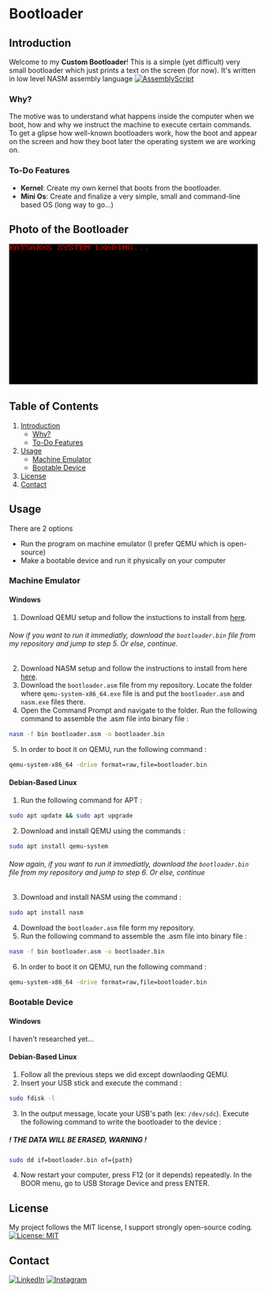 # Bootloader

## Introduction
Welcome to my **Custom Bootloader**! This is a simple (yet difficult) very small bootloader which just prints a text on the screen (for now). It's written in low level NASM assembly language [![AssemblyScript](https://img.shields.io/badge/AssemblyScript-007AAC?logo=assemblyscript&logoColor=fff)](#)
### Why?
The motive was to understand what happens inside the computer when we boot, how and why we instruct the machine to execute certain commands. To get a glipse how well-known bootloaders work, how the boot and appear on the screen and how they boot later the operating system we are working on.
### To-Do Features

- **Kernel**: Create my own kernel that boots from the bootloader.
- **Mini Os**: Create and finalize a very simple, small and command-line based OS (long way to go...)

## Photo of the Bootloader

<img src="screen.png" width="" height="" />

## Table of Contents

1. [Introduction](#introduction)
   - [Why?](#why?)
   - [To-Do Features](#to-do-features)
2. [Usage](#usage)
   - [Machine Emulator](#machine-emulator)
   - [Bootable Device](#bootable-device)
3. [License](#license)
4. [Contact](#contact)
## Usage
There are 2 options
- Run the program on machine emulator (I prefer QEMU which is open-source)
- Make a bootable device and run it physically on your computer


### Machine Emulator
#### Windows
1. Download QEMU setup and follow the instuctions to install from [here](https://www.qemu.org/download/#windows).
###### Now if you want to run it immediatly, download the `bootloader.bin` file from my repository and jump to step 5. Or else, continue.
2. Download NASM setup and follow the instructions to install from here [here](https://www.nasm.us/pub/nasm/releasebuilds/2.16.03/).
3. Download the `bootloader.asm` file from my repository. Locate the folder where `qemu-system-x86_64.exe` file is and put the `bootloader.asm` and  `nasm.exe` files there.
4. Open the Command Prompt and navigate to the folder. Run the following command to assemble the .asm file into binary file :
```bash
nasm -f bin bootloader.asm -o bootloader.bin
```
5. In order to boot it on QEMU, run the following command :
```bash
qemu-system-x86_64 -drive format=raw,file=bootloader.bin
```

#### Debian-Based Linux
1. Run the following command for APT :
```bash
sudo apt update && sudo apt upgrade
```
2. Download and install QEMU using the commands : 
```bash
sudo apt install qemu-system
```
###### Now again, if you want to run it immediatly, download the `bootloader.bin` file from my repository and jump to step 6. Or else, continue
3. Download and install NASM using the command : 
```bash
sudo apt install nasm
```
4. Download the `bootloader.asm` file form my repository.
5. Run the following command to assemble the .asm file into binary file : 
```bash
nasm -f bin bootloader.asm -o bootloader.bin
```
6. In order to boot it on QEMU, run the following command :
```bash
qemu-system-x86_64 -drive format=raw,file=bootloader.bin
```
### Bootable Device
#### Windows
I haven't researched yet...
#### Debian-Based Linux
1. Follow all the previous steps we did except downlaoding QEMU.
2. Insert your USB stick and execute the command :
```bash
sudo fdisk -l
```
3. In the output message, locate your USB's path (ex: `/dev/sdc`). Execute the following command to write the bootloader to the device :
##### ! THE DATA WILL BE ERASED, WARNING !
```bash
sudo dd if=bootloader.bin of={path}
```
4. Now restart your computer, press F12 (or it depends) repeatedly. In the BOOR menu, go to USB Storage Device and press ENTER.
## License
My project follows the MIT license, I support strongly open-source coding. [![License: MIT](https://img.shields.io/badge/License-MIT-yellow.svg)](https://opensource.org/licenses/MIT)
## Contact
[![LinkedIn](https://custom-icon-badges.demolab.com/badge/LinkedIn-0A66C2?logo=linkedin-white&logoColor=fff)](https://www.linkedin.com/in/%CE%BD%CE%B9%CE%BA%CF%8C%CE%BB%CE%B1%CE%BF%CF%82-%CE%BA%CE%B1%CF%84%CF%83%CE%B1%CF%81%CF%8C%CF%82-39750b274/)
[![Instagram](https://img.shields.io/badge/Instagram-%23E4405F.svg?logo=Instagram&logoColor=white)](http://www.instagram.com/katsarxs_)